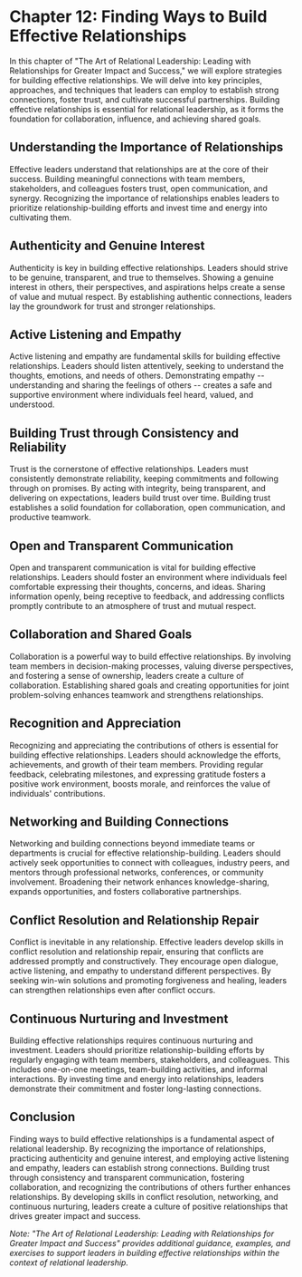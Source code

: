 Chapter 12: Finding Ways to Build Effective Relationships
=========================================================

In this chapter of "The Art of Relational Leadership: Leading with Relationships for Greater Impact and Success," we will explore strategies for building effective relationships. We will delve into key principles, approaches, and techniques that leaders can employ to establish strong connections, foster trust, and cultivate successful partnerships. Building effective relationships is essential for relational leadership, as it forms the foundation for collaboration, influence, and achieving shared goals.

Understanding the Importance of Relationships
---------------------------------------------

Effective leaders understand that relationships are at the core of their success. Building meaningful connections with team members, stakeholders, and colleagues fosters trust, open communication, and synergy. Recognizing the importance of relationships enables leaders to prioritize relationship-building efforts and invest time and energy into cultivating them.

Authenticity and Genuine Interest
---------------------------------

Authenticity is key in building effective relationships. Leaders should strive to be genuine, transparent, and true to themselves. Showing a genuine interest in others, their perspectives, and aspirations helps create a sense of value and mutual respect. By establishing authentic connections, leaders lay the groundwork for trust and stronger relationships.

Active Listening and Empathy
----------------------------

Active listening and empathy are fundamental skills for building effective relationships. Leaders should listen attentively, seeking to understand the thoughts, emotions, and needs of others. Demonstrating empathy -- understanding and sharing the feelings of others -- creates a safe and supportive environment where individuals feel heard, valued, and understood.

Building Trust through Consistency and Reliability
--------------------------------------------------

Trust is the cornerstone of effective relationships. Leaders must consistently demonstrate reliability, keeping commitments and following through on promises. By acting with integrity, being transparent, and delivering on expectations, leaders build trust over time. Building trust establishes a solid foundation for collaboration, open communication, and productive teamwork.

Open and Transparent Communication
----------------------------------

Open and transparent communication is vital for building effective relationships. Leaders should foster an environment where individuals feel comfortable expressing their thoughts, concerns, and ideas. Sharing information openly, being receptive to feedback, and addressing conflicts promptly contribute to an atmosphere of trust and mutual respect.

Collaboration and Shared Goals
------------------------------

Collaboration is a powerful way to build effective relationships. By involving team members in decision-making processes, valuing diverse perspectives, and fostering a sense of ownership, leaders create a culture of collaboration. Establishing shared goals and creating opportunities for joint problem-solving enhances teamwork and strengthens relationships.

Recognition and Appreciation
----------------------------

Recognizing and appreciating the contributions of others is essential for building effective relationships. Leaders should acknowledge the efforts, achievements, and growth of their team members. Providing regular feedback, celebrating milestones, and expressing gratitude fosters a positive work environment, boosts morale, and reinforces the value of individuals' contributions.

Networking and Building Connections
-----------------------------------

Networking and building connections beyond immediate teams or departments is crucial for effective relationship-building. Leaders should actively seek opportunities to connect with colleagues, industry peers, and mentors through professional networks, conferences, or community involvement. Broadening their network enhances knowledge-sharing, expands opportunities, and fosters collaborative partnerships.

Conflict Resolution and Relationship Repair
-------------------------------------------

Conflict is inevitable in any relationship. Effective leaders develop skills in conflict resolution and relationship repair, ensuring that conflicts are addressed promptly and constructively. They encourage open dialogue, active listening, and empathy to understand different perspectives. By seeking win-win solutions and promoting forgiveness and healing, leaders can strengthen relationships even after conflict occurs.

Continuous Nurturing and Investment
-----------------------------------

Building effective relationships requires continuous nurturing and investment. Leaders should prioritize relationship-building efforts by regularly engaging with team members, stakeholders, and colleagues. This includes one-on-one meetings, team-building activities, and informal interactions. By investing time and energy into relationships, leaders demonstrate their commitment and foster long-lasting connections.

Conclusion
----------

Finding ways to build effective relationships is a fundamental aspect of relational leadership. By recognizing the importance of relationships, practicing authenticity and genuine interest, and employing active listening and empathy, leaders can establish strong connections. Building trust through consistency and transparent communication, fostering collaboration, and recognizing the contributions of others further enhances relationships. By developing skills in conflict resolution, networking, and continuous nurturing, leaders create a culture of positive relationships that drives greater impact and success.

*Note: "The Art of Relational Leadership: Leading with Relationships for Greater Impact and Success" provides additional guidance, examples, and exercises to support leaders in building effective relationships within the context of relational leadership.*
